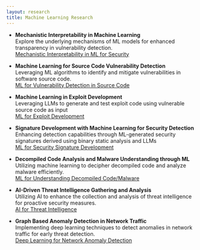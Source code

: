 ```yaml
---
layout: research
title: Machine Learning Research
---
```


- **Mechanistic Interpretability in Machine Learning**  
  Explore the underlying mechanisms of ML models for enhanced transparency in vulnerability detection.  
  [Mechanistic Interpretability in ML for Security](http://research.richards.ai/research/mechanistic-interpretability)

- **Machine Learning for Source Code Vulnerability Detection**  
  Leveraging ML algorithms to identify and mitigate vulnerabilities in software source code.  
  [ML for Vulnerability Detection in Source Code](http://research.richards.ai/research/source-code-vulnerability)

- **Machine Learning in Exploit Development**  
  Leveraging LLMs to generate and test exploit code using vulnerable source code as input  
  [ML for Exploit Development](http://research.richards.ai/research/exploit-development-ml)

- **Signature Development with Machine Learning for Security Detection**  
  Enhancing detection capabilities through ML-generated security signatures derived using binary static analysis and LLMs  
  [ML for Security Signature Development](http://research.richards.ai/research/security-signature-ml)

- **Decompiled Code Analysis and Malware Understanding through ML**  
  Utilizing machine learning to decipher decompiled code and analyze malware efficiently.  
  [ML for Understanding Decompiled Code/Malware](http://research.richards.ai/research/decompiled-code-analysis)

- **AI-Driven Threat Intelligence Gathering and Analysis**  
  Utilizing AI to enhance the collection and analysis of threat intelligence for proactive security measures.  
  [AI for Threat Intelligence](http://research.richards.ai/research/ai-threat-intelligence)

- **Graph Based Anomaly Detection in Network Traffic**  
  Implementing deep learning techniques to detect anomalies in network traffic for early threat detection.  
  [Deep Learning for Network Anomaly Detection](http://research.richards.ai/research/network-anomaly-detection)